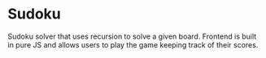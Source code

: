 # Sudoku

Sudoku solver that uses recursion to solve a given board. Frontend is built in pure JS and allows users to play the game keeping track of their scores.
